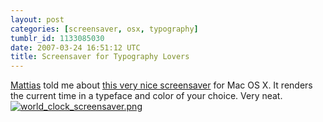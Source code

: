 ```yaml
---
layout: post
categories: [screensaver, osx, typography]
tumblr_id: 1133085030  
date: 2007-03-24 16:51:12 UTC
title: Screensaver for Typography Lovers
---
```


<a href="http://arrelid.com/">Mattias</a> told me about <a href="http://www.simonheys.com/wordpress/2007/02/25/word-clock-update/">this very nice screensaver</a> for Mac OS X. It renders the current time in a typeface and color of your choice. Very neat.
<br />
<a href="http://www.simonheys.com/wordpress/2007/02/25/word-clock-update/"><img src='/attachments/2007/03/world_clock_screensaver.png' alt='world_clock_screensaver.png' /></a>
